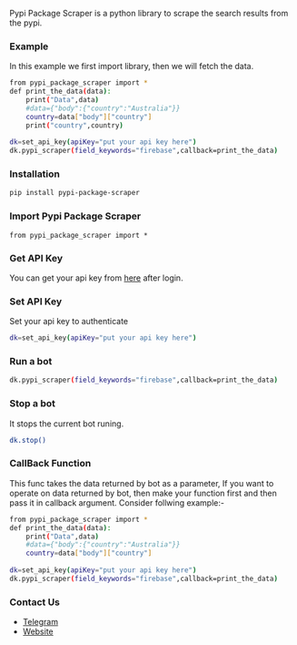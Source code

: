 Pypi Package Scraper is a python library to scrape the search results from the pypi.

### Example
In this example we first import library, then we will fetch the data.
```sh
from pypi_package_scraper import *
def print_the_data(data):
	print("Data",data)
	#data={"body":{"country":"Australia"}}
	country=data["body"]["country"]
	print("country",country)
	
dk=set_api_key(apiKey="put your api key here")
dk.pypi_scraper(field_keywords="firebase",callback=print_the_data)
```

### Installation
```sh
pip install pypi-package-scraper
```

### Import Pypi Package Scraper
```
from pypi_package_scraper import *
```

### Get API Key
You can get your api key from [here](https://datakund.com/account/login) after login.

### Set API Key
Set your api key to authenticate
```sh
dk=set_api_key(apiKey="put your api key here")
```

### Run a bot
```sh
dk.pypi_scraper(field_keywords="firebase",callback=print_the_data)
```

### Stop a bot
It stops the current bot runing.
```sh
dk.stop()
```

### CallBack Function
This func takes the data returned by bot as a parameter, If you want to operate on data returned by bot, then make your function first and then pass it in callback argument. Consider follwing example:-
```sh
from pypi_package_scraper import *
def print_the_data(data):
	print("Data",data)
	#data={"body":{"country":"Australia"}}
	country=data["body"]["country"]
	
dk=set_api_key(apiKey="put your api key here")
dk.pypi_scraper(field_keywords="firebase",callback=print_the_data)
```

### Contact Us
* [Telegram](https://t.me/datakund)
* [Website](https://datakund.com)

